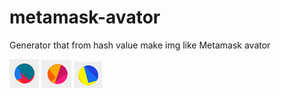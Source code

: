 # metamask-avator

Generator that from hash value make img like Metamask avator

<img src="sample1.png" alt="My cool logo"/>
<img src="sample2.png" alt="My cool logo"/>
<img src="sample3.png" alt="My cool logo"/>